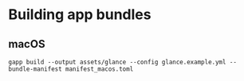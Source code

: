 # Building app bundles

## macOS

```
gapp build --output assets/glance --config glance.example.yml --bundle-manifest manifest_macos.toml
```
